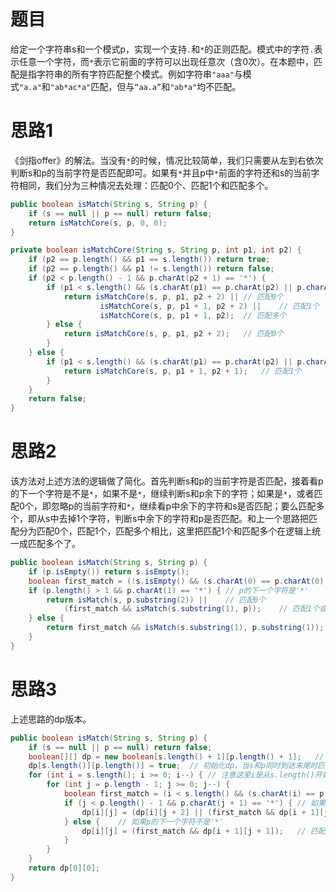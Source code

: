 # 题目

给定一个字符串s和一个模式p，实现一个支持`.`和`*`的正则匹配。模式中的字符`.`表示任意一个字符，而`*`表示它前面的字符可以出现任意次（含0次）。在本题中，匹配是指字符串的所有字符匹配整个模式。例如字符串`"aaa"`与模式`"a.a"`和`"ab*ac*a"`匹配，但与`“aa.a”`和`"ab*a"`均不匹配。

# 思路1

《剑指offer》的解法。当没有`*`的时候，情况比较简单，我们只需要从左到右依次判断s和p的当前字符是否匹配即可。如果有`*`并且p中`*`前面的字符还和s的当前字符相同，我们分为三种情况去处理：匹配0个、匹配1个和匹配多个。

```java
public boolean isMatch(String s, String p) {
    if (s == null || p == null) return false; 
    return isMatchCore(s, p, 0, 0);
}

private boolean isMatchCore(String s, String p, int p1, int p2) {
    if (p2 == p.length() && p1 == s.length()) return true;
    if (p2 == p.length() && p1 != s.length()) return false;
    if (p2 < p.length() - 1 && p.charAt(p2 + 1) == '*') {
        if (p1 < s.length() && (s.charAt(p1) == p.charAt(p2) || p.charAt(p2) == '.')) {
            return isMatchCore(s, p, p1, p2 + 2) ||	// 匹配0个
                    isMatchCore(s, p, p1 + 1, p2 + 2) ||	// 匹配1个
                    isMatchCore(s, p, p1 + 1, p2);	// 匹配多个
        } else {
            return isMatchCore(s, p, p1, p2 + 2);   // 匹配0个
        }
    } else {
        if (p1 < s.length() && (s.charAt(p1) == p.charAt(p2) || p.charAt(p2) == '.')) {
            return isMatchCore(s, p, p1 + 1, p2 + 1);   // 匹配1个
        }
    }
    return false;
}
```

# 思路2

该方法对上述方法的逻辑做了简化。首先判断s和p的当前字符是否匹配，接着看p的下一个字符是不是`*`，如果不是`*`，继续判断s和p余下的字符；如果是`*`，或者匹配0个，即忽略p的当前字符和`*`，继续看p中余下的字符和s是否匹配；要么匹配多个，即从s中去掉1个字符，判断s中余下的字符和p是否匹配。和上一个思路把匹配分为匹配0个，匹配1个，匹配多个相比，这里把匹配1个和匹配多个在逻辑上统一成匹配多个了。

```java
public boolean isMatch(String s, String p) {
    if (p.isEmpty()) return s.isEmpty();
    boolean first_match = (!s.isEmpty() && (s.charAt(0) == p.charAt(0) || p.charAt(0) == '.'));	// 判断s的当前字符和p的当前字符是否匹配
    if (p.length() > 1 && p.charAt(1) == '*') {	// p的下一个字符是'*'
        return isMatch(s, p.substring(2)) ||	// 匹配0个
            (first_match && isMatch(s.substring(1), p));	// 匹配1个或多个
    } else {
        return first_match && isMatch(s.substring(1), p.substring(1)); // 匹配1个
    }
}
```

# 思路3

上述思路的dp版本。

```java
public boolean isMatch(String s, String p) {
    if (s == null || p == null) return false;
    boolean[][] dp = new boolean[s.length() + 1][p.length() + 1];	// dp[i][j]表示s(i:)和p(j:)是否匹配
    dp[s.length()][p.length()] = true;	// 初始化dp，当s和p同时到达末尾时匹配成功
    for (int i = s.length(); i >= 0; i--) {	// 注意这里i是从s.length()开始，j是从p.length()-1开始，这是因为当s为空时也需要进行判断，比如s="",p="a*"，s和p也是匹配的
        for (int j = p.length - 1; j >= 0; j--) {
            boolean first_match = (i < s.length() && (s.charAt(i) == p.charAt(j) || p.charAt(j) == '.'));	// 判断s和p的当前字符是否匹配
            if (j < p.length() - 1 && p.charAt(j + 1) == '*') {	// 如果p的下一个字符是'*'
                dp[i][j] = (dp[i][j + 2] || (first_match && dp[i + 1][j]));	// 要么匹配个，要么匹配1个
            } else {	// 如果p的下一个字符不是'*'
                dp[i][j] = (first_match && dp[i + 1][j + 1]);	// 匹配1个
            }
        }
    }
    return dp[0][0];
}
```

